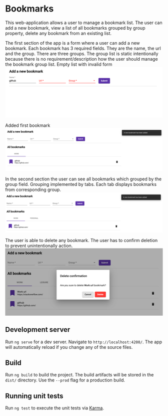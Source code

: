 # Bookmarks

This web-application allows a user to manage a bookmark list. The user can add a new bookmark, view a list of all bookmarks grouped by group property, delete any bookmark from an existing list.

The first section of the app is a form where a user can add a new bookmark.
Each bookmark has 3 required fields. They are the name, the url and the group.
There are three groups. The group list is static intentionally because there is no requirement/description how the user should manage the bookmark group list.
Empty list with invalid form
<img src="images/invalid-form.png">

Added first bookmark
<img src="images/add_first_bookmark.png">

In the second section the user can see all bookmarks which grouped by the group field. Grouping implemented by tabs. Each tab displays bookmarks from corresponding group.
<img src="images/add_second_bookmark.png">

The user is able to delete any bookmark. The user has to confirm deletion to prevent unintentionally action.
<img src="images/bookmark_deletion.png">


## Development server

Run `ng serve` for a dev server. Navigate to `http://localhost:4200/`. The app will automatically reload if you change any of the source files.

## Build

Run `ng build` to build the project. The build artifacts will be stored in the `dist/` directory. Use the `--prod` flag for a production build.

## Running unit tests

Run `ng test` to execute the unit tests via [Karma](https://karma-runner.github.io).
